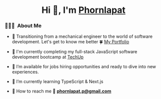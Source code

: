 <h1 align="center">Hi 👋, I'm <a href="https://100rabhcsmc.github.io/Me.io/" target="blank">
Phornlapat</a></h1>

### 👨🏻‍💻 &nbsp;About Me

- 🤝 Transitioning from a mechanical engineer to the world of software development. Let's get to know me better 🍀 <a href="https://master--super-conkies-69b739.netlify.app/portfolio/merrymatch" target="blank">My Portfolio</a>  

- 🌱 I'm currently completing my full-stack JavaScript software development bootcamp at <a href="https://www.techupth.com/" target="blank">TechUp</a>

- 🤝 I’m available for jobs hiring opportunities and ready to dive into new experiences.

- 🌱 I’m currently learning TypeScript & Next.js 

- 🤝 How to reach me 📩 **phornlapat.p@gmail.com**
<br/>





